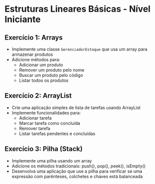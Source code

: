 # Estruturas Lineares Básicas - Nível Iniciante

## Exercício 1: Arrays
- Implemente uma classe `GerenciadorEstoque` que usa um array para armazenar produtos
- Adicione métodos para:
    - Adicionar um produto
    - Remover um produto pelo nome
    - Buscar um produto pelo código
    - Listar todos os produtos

## Exercício 2: ArrayList
- Crie uma aplicação simples de lista de tarefas usando ArrayList
- Implemente funcionalidades para:
    - Adicionar tarefa
    - Marcar tarefa como concluída
    - Remover tarefa
    - Listar tarefas pendentes e concluídas

## Exercício 3: Pilha (Stack)
- Implemente uma pilha usando um array
- Adicione os métodos tradicionais: push(), pop(), peek(), isEmpty()
- Desenvolva uma aplicação que use a pilha para verificar se uma expressão com parênteses, colchetes e chaves está balanceada
